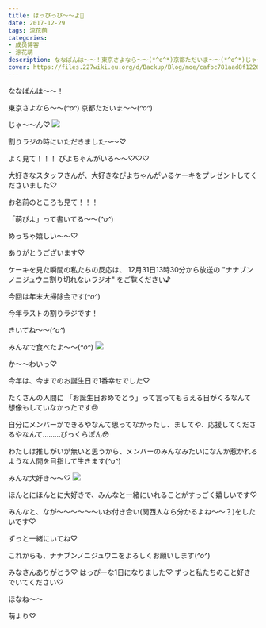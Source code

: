 ```yaml
---
title: はっぴっぴ〜〜よ🐥
date: 2017-12-29
tags: 涼花萌
categories: 
- 成员博客
- 涼花萌
description: ななばんは〜〜！東京さよなら〜〜(*^o^*)京都ただいま〜〜(*^o^*)じゃ〜〜ん♡割りラジの時にいただきました〜〜♡よく見て！！！ぴよちゃんがいる〜〜♡♡♡...
cover: https://files.227wiki.eu.org/d/Backup/Blog/moe/cafbc781aad8f122651ce43f80efa.jpg 
---
```





ななばんは〜〜！


東京さよなら〜〜(*^o^*)
京都ただいま〜〜(*^o^*)





じゃ〜〜ん♡
![](https://files.227wiki.eu.org/d/Backup/Blog/moe/cafbc781aad8f122651ce43f80efa.jpg)








割りラジの時にいただきました〜〜♡

よく見て！！！
ぴよちゃんがいる〜〜♡♡♡


大好きなスタッフさんが、大好きなぴよちゃんがいるケーキをプレゼントしてくださいました♡


お名前のところも見て！！！

「萌ぴよ」って書いてる〜〜(*^o^*)

めっちゃ嬉しい〜〜♡


ありがとうございます♡



ケーキを見た瞬間の私たちの反応は、
12月31日13時30分から放送の
"ナナブンノニジュウニ割り切れないラジオ"
をご覧ください♪

今回は年末大掃除会です(*^o^*)



今年ラストの割りラジです！


きいてね〜〜(*^o^*)




みんなで食べたよ〜〜(*^o^*)
![](https://files.227wiki.eu.org/d/Backup/Blog/moe/cafbc781aad8f122651ce43f80efa-01.jpg)





か〜〜わいっ♡






今年は、今までのお誕生日で1番幸せでした♡

たくさんの人間に
「お誕生日おめでとう」って言ってもらえる日がくるなんて想像もしていなかったです😢


自分にメンバーができるやなんて思ってなかったし、ましてや、応援してくださるやなんて………ぴっくらぽん😳


わたしは推しがいが無いと思うから、メンバーのみんなみたいになんか惹かれるような人間を目指して生きます(*^o^*)






みんな大好き〜〜♡
![](https://files.227wiki.eu.org/d/Backup/Blog/moe/cafbc781aad8f122651ce43f80efa-02.jpg)





ほんとにほんとに大好きで、みんなと一緒にいれることがすっごく嬉しいです♡


みんなと、なが〜〜〜〜〜〜いお付き合い(関西人なら分かるよね〜〜？)をしたいです♡

ずっと一緒にいてね♡



これからも、ナナブンノニジュウニをよろしくお願いします(*^o^*)





みなさんありがとう♡
はっぴーな1日になりました♡
ずっと私たちのこと好きでいてください♡


ほなね〜〜




萌より♡


